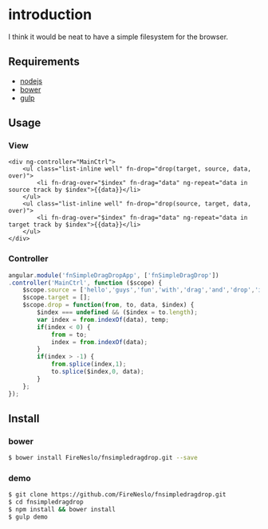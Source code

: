 # introduction
I think it would be neat to have a simple filesystem for the browser.

## Requirements
* [nodejs](http://nodejs.org)
* [bower](http://bower.io)
* [gulp](http://gulpjs.com)

## Usage

### View

```
<div ng-controller="MainCtrl">
    <ul class="list-inline well" fn-drop="drop(target, source, data, over)">
        <li fn-drag-over="$index" fn-drag="data" ng-repeat="data in source track by $index">{{data}}</li>
    </ul>
    <ul class="list-inline well" fn-drop="drop(source, target, data, over)">
        <li fn-drag-over="$index" fn-drag="data" ng-repeat="data in target track by $index">{{data}}</li>
    </ul>
</div>
```
### Controller

```js
angular.module('fnSimpleDragDropApp', ['fnSimpleDragDrop'])
.controller('MainCtrl', function ($scope) {
    $scope.source = ['hello','guys','fun','with','drag','and','drop','is','it','not?'];
    $scope.target = [];
    $scope.drop = function(from, to, data, $index) {
        $index === undefined && ($index = to.length);
        var index = from.indexOf(data), temp;
        if(index < 0) {
            from = to;
            index = from.indexOf(data);
        }
        if(index > -1) {
            from.splice(index,1);
            to.splice($index,0, data);
        }
    };
});
```

## Install

### bower
``` bash
$ bower install FireNeslo/fnsimpledragdrop.git --save
```

### demo
``` bash
$ git clone https://github.com/FireNeslo/fnsimpledragdrop.git
$ cd fnsimpledragdrop
$ npm install && bower install
$ gulp demo
```